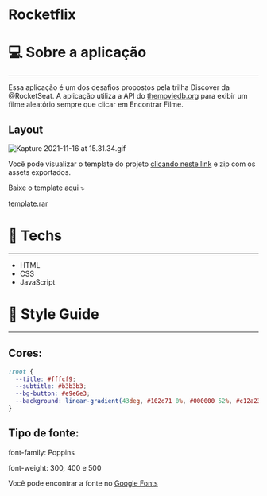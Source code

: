 # Rocketflix

# 💻 Sobre a aplicação

---
Essa aplicação é um dos desafios propostos pela trilha Discover da @RocketSeat. A aplicação utiliza a API do [themoviedb.org](http://themoviedb.org/) para exibir um filme aleatório sempre que clicar em Encontrar Filme.

## Layout

![Kapture 2021-11-16 at 15.31.34.gif](https://s3-us-west-2.amazonaws.com/secure.notion-static.com/f35a907f-c404-4e99-9de0-9e513e24df49/Kapture_2021-11-16_at_15.31.34.gif)

Você pode visualizar o template do projeto [clicando neste link](https://www.figma.com/file/9HFoO4wNB150gRSV4v0Qse/DD-%2F-Rocketflix/duplicate) e zip com os assets exportados.

Baixe o template aqui ⤵️

[template.rar](https://s3-us-west-2.amazonaws.com/secure.notion-static.com/c24e0e85-566c-4479-b94b-b847471a1bda/template.rar)

# 🚀 **Techs**

---

- HTML
- CSS
- JavaScript

# 🎨 Style Guide

---

## **Cores:**

```css
:root {
  --title: #fffcf9;
  --subtitle: #b3b3b3;
  --bg-button: #e9e6e3;
  --background: linear-gradient(43deg, #102d71 0%, #000000 52%, #c12a23 100%);
}
```

## **Tipo de fonte:**

font-family: Poppins 

font-weight: 300, 400 e 500

Você pode encontrar a fonte no [Google Fonts](https://fonts.google.com/)
